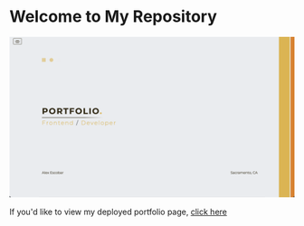 # Welcome to My Repository

![Portfolio](img/portfolio.png)

If you'd like to view my deployed portfolio page, [click here](https://alex-coding-3420.github.io)
